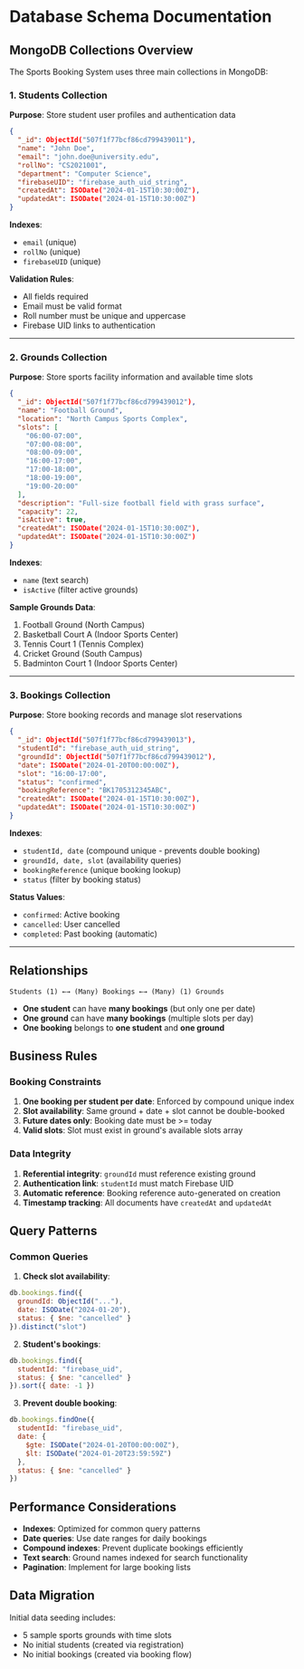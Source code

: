 # Database Schema Documentation

## MongoDB Collections Overview

The Sports Booking System uses three main collections in MongoDB:

### 1. Students Collection

**Purpose**: Store student user profiles and authentication data

```json
{
  "_id": ObjectId("507f1f77bcf86cd799439011"),
  "name": "John Doe",
  "email": "john.doe@university.edu",
  "rollNo": "CS2021001", 
  "department": "Computer Science",
  "firebaseUID": "firebase_auth_uid_string",
  "createdAt": ISODate("2024-01-15T10:30:00Z"),
  "updatedAt": ISODate("2024-01-15T10:30:00Z")
}
```

**Indexes**:
- `email` (unique)
- `rollNo` (unique) 
- `firebaseUID` (unique)

**Validation Rules**:
- All fields required
- Email must be valid format
- Roll number must be unique and uppercase
- Firebase UID links to authentication

---

### 2. Grounds Collection

**Purpose**: Store sports facility information and available time slots

```json
{
  "_id": ObjectId("507f1f77bcf86cd799439012"),
  "name": "Football Ground",
  "location": "North Campus Sports Complex",
  "slots": [
    "06:00-07:00",
    "07:00-08:00", 
    "08:00-09:00",
    "16:00-17:00",
    "17:00-18:00",
    "18:00-19:00",
    "19:00-20:00"
  ],
  "description": "Full-size football field with grass surface",
  "capacity": 22,
  "isActive": true,
  "createdAt": ISODate("2024-01-15T10:30:00Z"),
  "updatedAt": ISODate("2024-01-15T10:30:00Z")
}
```

**Indexes**:
- `name` (text search)
- `isActive` (filter active grounds)

**Sample Grounds Data**:
1. Football Ground (North Campus)
2. Basketball Court A (Indoor Sports Center)
3. Tennis Court 1 (Tennis Complex)
4. Cricket Ground (South Campus)
5. Badminton Court 1 (Indoor Sports Center)

---

### 3. Bookings Collection

**Purpose**: Store booking records and manage slot reservations

```json
{
  "_id": ObjectId("507f1f77bcf86cd799439013"),
  "studentId": "firebase_auth_uid_string",
  "groundId": ObjectId("507f1f77bcf86cd799439012"),
  "date": ISODate("2024-01-20T00:00:00Z"),
  "slot": "16:00-17:00",
  "status": "confirmed",
  "bookingReference": "BK1705312345ABC",
  "createdAt": ISODate("2024-01-15T10:30:00Z"),
  "updatedAt": ISODate("2024-01-15T10:30:00Z")
}
```

**Indexes**:
- `studentId, date` (compound unique - prevents double booking)
- `groundId, date, slot` (availability queries)
- `bookingReference` (unique booking lookup)
- `status` (filter by booking status)

**Status Values**:
- `confirmed`: Active booking
- `cancelled`: User cancelled
- `completed`: Past booking (automatic)

---

## Relationships

```
Students (1) ←→ (Many) Bookings ←→ (Many) (1) Grounds
```

- **One student** can have **many bookings** (but only one per date)
- **One ground** can have **many bookings** (multiple slots per day)
- **One booking** belongs to **one student** and **one ground**

## Business Rules

### Booking Constraints
1. **One booking per student per date**: Enforced by compound unique index
2. **Slot availability**: Same ground + date + slot cannot be double-booked
3. **Future dates only**: Booking date must be >= today
4. **Valid slots**: Slot must exist in ground's available slots array

### Data Integrity
1. **Referential integrity**: `groundId` must reference existing ground
2. **Authentication link**: `studentId` must match Firebase UID
3. **Automatic reference**: Booking reference auto-generated on creation
4. **Timestamp tracking**: All documents have `createdAt` and `updatedAt`

## Query Patterns

### Common Queries

1. **Check slot availability**:
```javascript
db.bookings.find({
  groundId: ObjectId("..."),
  date: ISODate("2024-01-20"),
  status: { $ne: "cancelled" }
}).distinct("slot")
```

2. **Student's bookings**:
```javascript
db.bookings.find({
  studentId: "firebase_uid",
  status: { $ne: "cancelled" }
}).sort({ date: -1 })
```

3. **Prevent double booking**:
```javascript
db.bookings.findOne({
  studentId: "firebase_uid",
  date: {
    $gte: ISODate("2024-01-20T00:00:00Z"),
    $lt: ISODate("2024-01-20T23:59:59Z")
  },
  status: { $ne: "cancelled" }
})
```

## Performance Considerations

- **Indexes**: Optimized for common query patterns
- **Date queries**: Use date ranges for daily bookings
- **Compound indexes**: Prevent duplicate bookings efficiently
- **Text search**: Ground names indexed for search functionality
- **Pagination**: Implement for large booking lists

## Data Migration

Initial data seeding includes:
- 5 sample sports grounds with time slots
- No initial students (created via registration)
- No initial bookings (created via booking flow)
